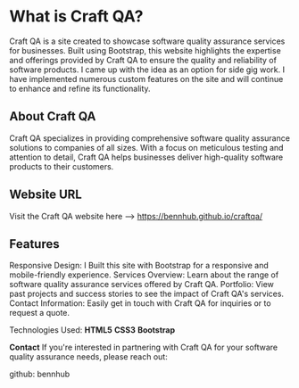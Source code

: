 # What is Craft QA?
Craft QA is a site created to showcase software quality assurance services for businesses. Built using Bootstrap, this website highlights the expertise and offerings provided by Craft QA to ensure the quality and reliability of software products. I came up with the idea as an option for side gig work. I have implemented numerous custom features on the site and will continue to enhance and refine its functionality.

## About Craft QA
Craft QA specializes in providing comprehensive software quality assurance solutions to companies of all sizes. With a focus on meticulous testing and attention to detail, Craft QA helps businesses deliver high-quality software products to their customers.

## Website URL
Visit the Craft QA website here --> https://bennhub.github.io/craftqa/

## Features
Responsive Design: I Built this site with Bootstrap for a responsive and mobile-friendly experience.
Services Overview: Learn about the range of software quality assurance services offered by Craft QA.
Portfolio: View past projects and success stories to see the impact of Craft QA's services.
Contact Information: Easily get in touch with Craft QA for inquiries or to request a quote.

Technologies Used:
**HTML5**
**CSS3**
**Bootstrap**

**Contact**
If you're interested in partnering with Craft QA for your software quality assurance needs, please reach out:

github: bennhub
